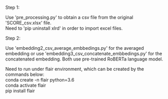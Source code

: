 Step 1:  

Use 'pre_processing.py' to obtain a csv file from the original 'SCORE_csv.xlsx' file.  
Need to 'pip uninstall xlrd' in order to import excel files.  

Step 2:

Use 'embedding2_csv_average_embbedings.py' for the averaged embedding or use 'embedding3_csv_concatenate_embbedings.py' for the concatenated embedding. Both use pre-trained RoBERTa language model.  
  
Need to run under flair environment, which can be created by the commands below:  
conda create -n flair python=3.6  
conda activate flair  
pip install flair  

